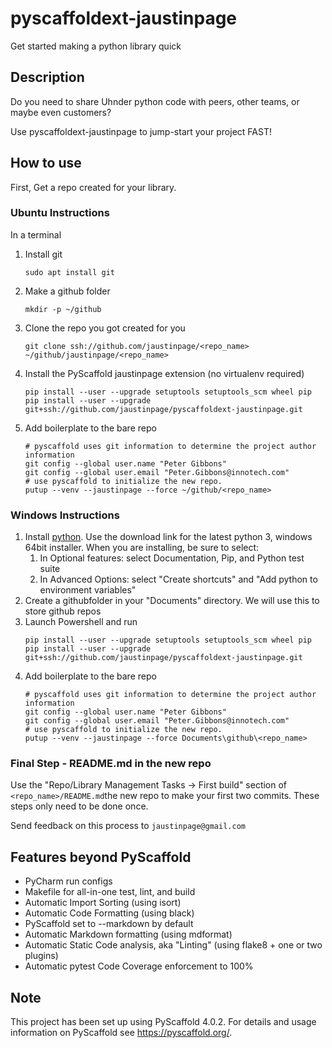 # pyscaffoldext-jaustinpage

Get started making a python library quick

## Description

Do you need to share Uhnder python code with peers, other teams, or maybe even
customers?

Use pyscaffoldext-jaustinpage to jump-start your project FAST!

## How to use

First, Get a repo created for your library.

### Ubuntu Instructions

In a terminal

1. Install git
   ```shell
   sudo apt install git
   ```
1. Make a github folder
   ```shell
   mkdir -p ~/github
   ```
1. Clone the repo you got created for you
   ```shell
   git clone ssh://github.com/jaustinpage/<repo_name> ~/github/jaustinpage/<repo_name>
   ```
1. Install the PyScaffold jaustinpage extension (no virtualenv required)
   ```shell
   pip install --user --upgrade setuptools setuptools_scm wheel pip
   pip install --user --upgrade git+ssh://github.com/jaustinpage/pyscaffoldext-jaustinpage.git
   ```
1. Add boilerplate to the bare repo
   ```shell
   # pyscaffold uses git information to determine the project author information
   git config --global user.name "Peter Gibbons"
   git config --global user.email "Peter.Gibbons@innotech.com"
   # use pyscaffold to initialize the new repo.
   putup --venv --jaustinpage --force ~/github/<repo_name>
   ```

### Windows Instructions

1. Install [python](https://www.python.org/downloads/windows/). Use the download link
   for the latest python 3, windows 64bit installer. When you are installing, be sure to
   select:
   1. In Optional features: select Documentation, Pip, and Python test suite
   1. In Advanced Options: select "Create shortcuts" and "Add python to environment
      variables"
1. Create a githubfolder in your "Documents" directory. We will use this to store github
   repos
1. Launch Powershell and run
   ```shell
   pip install --user --upgrade setuptools setuptools_scm wheel pip
   pip install --user --upgrade git+ssh://github.com/jaustinpage/pyscaffoldext-jaustinpage.git
   ```
1. Add boilerplate to the bare repo
   ```shell
   # pyscaffold uses git information to determine the project author information
   git config --global user.name "Peter Gibbons"
   git config --global user.email "Peter.Gibbons@innotech.com"
   # use pyscaffold to initialize the new repo.
   putup --venv --jaustinpage --force Documents\github\<repo_name>
   ```

### Final Step - README.md in the new repo

Use the "Repo/Library Management Tasks -> First build" section of
`<repo_name>/README.md`the new repo to make your first two commits. These steps only
need to be done once.

Send feedback on this process to `jaustinpage@gmail.com`

## Features beyond PyScaffold

- PyCharm run configs
- Makefile for all-in-one test, lint, and build
- Automatic Import Sorting (using isort)
- Automatic Code Formatting (using black)
- PyScaffold set to --markdown by default
- Automatic Markdown formatting (using mdformat)
- Automatic Static Code analysis, aka "Linting" (using flake8 + one or two plugins)
- Automatic pytest Code Coverage enforcement to 100%

## Note

This project has been set up using PyScaffold 4.0.2. For details and usage information
on PyScaffold see https://pyscaffold.org/.
